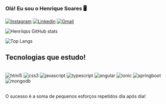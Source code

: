  ### Olá! Eu sou o Henrique Soares 🖥️
[![Instagram](https://img.shields.io/badge/Instagram-E4405F?style=for-the-badge&logo=instagram&logoColor=white)](https://www.instagram.com/henriquebbs_)
[![Linkedin](https://img.shields.io/badge/LinkedIn-0077B5?style=for-the-badge&logo=linkedin&logoColor=white)](https://www.linkedin.com/in/henrique-soares-319b30278/)
[![Gmail](https://img.shields.io/badge/Gmail-D14836?style=for-the-badge&logo=gmail&logoColor=white)](mailto:henriquef.end@gmail.com)


![Henriiqss GitHub stats](https://github-readme-stats.vercel.app/api?username=henriiqss&show_icons=true&theme=dark)

![Top Langs](https://github-readme-stats.vercel.app/api/top-langs/?username=henriiqss&size_weight=0.5&count_weight=0.5)

## Tecnologias que estudo! 

<div style="display: inline_block"><br>
  <img align="center" alt="html5" src="https://img.shields.io/badge/HTML5-E34F26?style=for-the-badge&logo=html5&logoColor=white"/> 
  <img align="center" alt="css3" src="https://img.shields.io/badge/CSS3-1572B6?style=for-the-badge&logo=css3&logoColor=white"/> 
  <img align="center" alt="javascript" src="https://img.shields.io/badge/JavaScript-F7DF1E?style=for-the-badge&logo=javascript&logoColor=black"/> 
  <img align="center" alt="typescript" src="https://img.shields.io/badge/TypeScript-007ACC?style=for-the-badge&logo=typescript&logoColor=white"/> 
  <img align="center" alt="angular" src="https://img.shields.io/badge/Angular-DD0031?style=for-the-badge&logo=angular&logoColor=white"/> 
  <img align="center" alt="ionic" src="https://img.shields.io/badge/Ionic-3880FF?style=for-the-badge&logo=ionic&logoColor=white"/> 
  <img align="center" alt="springboot" src="https://img.shields.io/badge/Spring-6DB33F?style=for-the-badge&logo=spring&logoColor=white"/> 
  <img align="center" alt="mongodb" src="https://img.shields.io/badge/MongoDB-4EA94B?style=for-the-badge&logo=mongodb&logoColor=white"/> 
</div><br>

O sucesso é a soma de pequenos esforços repetidos dia após dia!

